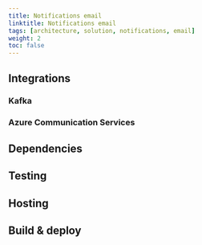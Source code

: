 ```yaml
---
title: Notifications email
linktitle: Notifications email
tags: [architecture, solution, notifications, email]
weight: 2
toc: false
---
```



## Integrations
### Kafka

### Azure Communication Services 

## Dependencies
## Testing
## Hosting
## Build & deploy